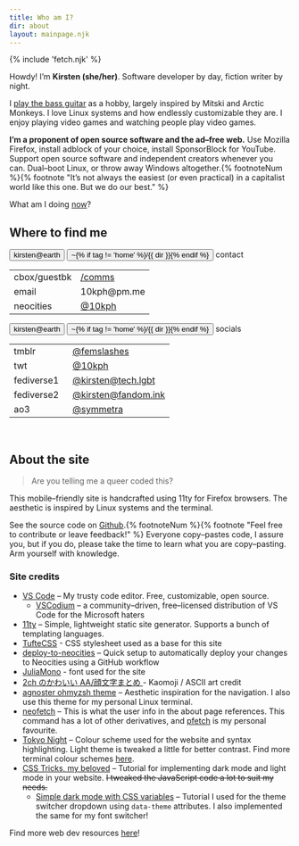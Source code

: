 ```yaml
---
title: Who am I?
dir: about
layout: mainpage.njk
---
```


{% include 'fetch.njk' %}

Howdy! I’m **Kirsten (she/her)**. Software developer by day, fiction writer by night.

I [play the bass guitar](/logs/bass) as a hobby, largely inspired by Mitski and Arctic Monkeys. I love Linux systems and how endlessly customizable they are. I enjoy playing video games and watching people play video games.

**I’m a proponent of open source software and the ad–free web.** Use Mozilla Firefox, install adblock of your choice, install SponsorBlock for YouTube. Support open source software and independent creators whenever you can. Dual–boot Linux, or throw away Windows altogether.{% footnoteNum %}{% footnote "It’s not always the easiest (or even practical) in a capitalist world like this one. But we do our best." %}

What am I doing [now](/now)?

## Where to find me

<section class="terminal navbox">
  <p>
    <button class="btn host" tabindex="-1"><span>kirsten@earth</span></button>
    <button class="btn dir2" tabindex="-1">
      <span>~{% if tag != 'home' %}/{{ dir }}{% endif %}</span>
    </button>
    contact
  </p>
  <div class="fetch-box">
    <table class="fetch">
      <tr>
        <td class="fetch">cbox/guestbk</td>
        <td><a href="/comms">/comms</a></td>
      </tr>
      <tr>
        <td class="fetch">email</td>
        <td>10kph@pm.me</td>
      </tr>
      <tr>
        <td class="fetch">neocities</td>
        <td><a href="https://neocities.org/site/10kp">@10kph</a></td>
      </tr>
    </table>
  </div>
  <p>
    <button class="btn host" tabindex="-1"><span>kirsten@earth</span></button>
    <button class="btn dir2" tabindex="-1">
      <span>~{% if tag != 'home' %}/{{ dir }}{% endif %}</span>
    </button>
    socials
  </p>
  <div class="fetch-box">
    <table class="fetch">
      <tr>
        <td class="fetch">tmblr</td>
        <td><a href="https://femslashes.tumblr.com/" rel="me">@femslashes</a></td>
      </tr>
      <tr>
        <td class="fetch">twt</td>
        <td><a href="https://twitter.com/10kph" rel="me">@10kph</a></td>
      </tr>
      <tr>
        <td class="fetch">fediverse1&nbsp;&nbsp;</td>
        <td><a rel="me" href="https://tech.lgbt/@kirsten">@kirsten@tech.lgbt</a></td>
      </tr>
      <tr>
        <td class="fetch">fediverse2</td>
        <td><a rel="me" href="https://fandom.ink/@kirsten">@kirsten@fandom.ink</a></td>
      </tr>
      <tr>
        <td class="fetch">ao3</td>
        <td><a href="https://archiveofourown.org/users/symmetra" rel="me">@symmetra</a></td>
      </tr>
    </table>
  </div>
</section>

<br />

## About the site

> Are you telling me a queer coded this?

This mobile–friendly site is handcrafted using 11ty for Firefox browsers. The aesthetic is inspired by Linux systems and the terminal.

See the source code on [Github](https://github.com/tencurse/neocities).{% footnoteNum %}{% footnote "Feel free to contribute or leave feedback!" %} Everyone copy–pastes code, I assure you, but if you do, please take the time to learn what you are copy–pasting. Arm yourself with knowledge.

### Site credits

- [VS Code](https://code.visualstudio.com/) – My trusty code editor. Free, customizable, open source.
  - [VSCodium](https://vscodium.com/) – a community–driven, free–licensed distribution of VS Code for the Microsoft haters
- [11ty](https://www.11ty.dev/docs/getting-started/) – Simple, lightweight static site generator. Supports a bunch of templating languages.
- [TufteCSS](https://github.com/edwardtufte/tufte-css) - CSS stylesheet used as a base for this site
- [deploy-to-neocities](https://deploy-to-neocities.neocities.org/) – Quick setup to automatically deploy your changes to Neocities using a GitHub workflow
- [JuliaMono](https://juliamono.netlify.app/) - font used for the site
- [2ch のかわいい AA/顔文字まとめ ](https://2ch-aa.blogspot.com/) - Kaomoji / ASCII art credit
- [agnoster ohmyzsh theme](https://github.com/ohmyzsh/ohmyzsh/wiki/Themes#agnoster) – Aesthetic inspiration for the navigation. I also use this theme for my personal Linux terminal.
- [neofetch](https://github.com/dylanaraps/neofetch) – This is what the user info in the about page references. This command has a lot of other derivatives, and [pfetch](https://github.com/dylanaraps/pfetch) is my personal favourite.
- [Tokyo Night](https://github.com/folke/tokyonight.nvim) – Colour scheme used for the website and syntax highlighting. Light theme is tweaked a little for better contrast. Find more terminal colour schemes [here](https://gogh-co.github.io/Gogh/).
- [CSS Tricks, my beloved](https://css-tricks.com/a-complete-guide-to-dark-mode-on-the-web) – Tutorial for implementing dark mode and light mode in your website. ~~I tweaked the JavaScript code a lot to suit my needs.~~
  - [Simple dark mode with CSS variables](https://lukelowrey.com/css-variable-theme-switcher/) – Tutorial I used for the theme switcher dropdown using `data-theme` attributes. I also implemented the same for my font switcher!

Find more web dev resources [here](/resources/dev)!
